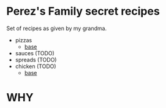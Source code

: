 # Perez's Family secret recipes

Set of recipes as given by my grandma.

- pizzas
  - [base](./pizza/base.md)
- sauces (TODO)
- spreads (TODO)
- chicken (TODO)
  - [base](./chicken/base.md)

# WHY